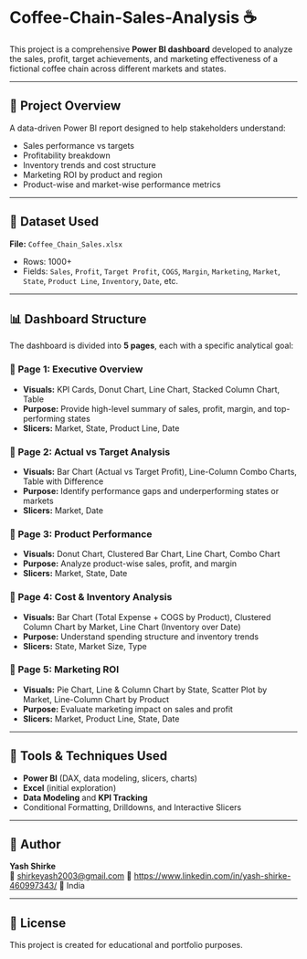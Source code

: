 # Coffee-Chain-Sales-Analysis ☕

This project is a comprehensive **Power BI dashboard** developed to analyze the sales, profit, target achievements, and marketing effectiveness of a fictional coffee chain across different markets and states.

---

## 📌 Project Overview

A data-driven Power BI report designed to help stakeholders understand:
- Sales performance vs targets
- Profitability breakdown
- Inventory trends and cost structure
- Marketing ROI by product and region
- Product-wise and market-wise performance metrics

---

## 📁 Dataset Used

**File:** `Coffee_Chain_Sales.xlsx`  
- Rows: 1000+  
- Fields: `Sales`, `Profit`, `Target Profit`, `COGS`, `Margin`, `Marketing`, `Market`, `State`, `Product Line`, `Inventory`, `Date`, etc.

---

## 📊 Dashboard Structure

The dashboard is divided into **5 pages**, each with a specific analytical goal:

### 🔹 Page 1: Executive Overview
- **Visuals:** KPI Cards, Donut Chart, Line Chart, Stacked Column Chart, Table
- **Purpose:** Provide high-level summary of sales, profit, margin, and top-performing states
- **Slicers:** Market, State, Product Line, Date

### 🔹 Page 2: Actual vs Target Analysis
- **Visuals:** Bar Chart (Actual vs Target Profit), Line-Column Combo Charts, Table with Difference
- **Purpose:** Identify performance gaps and underperforming states or markets
- **Slicers:** Market, Date

### 🔹 Page 3: Product Performance
- **Visuals:** Donut Chart, Clustered Bar Chart, Line Chart, Combo Chart
- **Purpose:** Analyze product-wise sales, profit, and margin
- **Slicers:** Market, State, Date

### 🔹 Page 4: Cost & Inventory Analysis
- **Visuals:** Bar Chart (Total Expense + COGS by Product), Clustered Column Chart by Market, Line Chart (Inventory over Date)
- **Purpose:** Understand spending structure and inventory trends
- **Slicers:** State, Market Size, Type

### 🔹 Page 5: Marketing ROI
- **Visuals:** Pie Chart, Line & Column Chart by State, Scatter Plot by Market, Line-Column Chart by Product
- **Purpose:** Evaluate marketing impact on sales and profit
- **Slicers:** Market, Product Line, State, Date

---

## 🎯 Tools & Techniques Used

- **Power BI** (DAX, data modeling, slicers, charts)
- **Excel** (initial exploration)
- **Data Modeling** and **KPI Tracking**
- Conditional Formatting, Drilldowns, and Interactive Slicers

---

## 👤 Author

**Yash Shirke**  
📧 shirkeyash2003@gmail.com 
🔗  https://www.linkedin.com/in/yash-shirke-460997343/
📍 India

---

## 📝 License

This project is created for educational and portfolio purposes.


